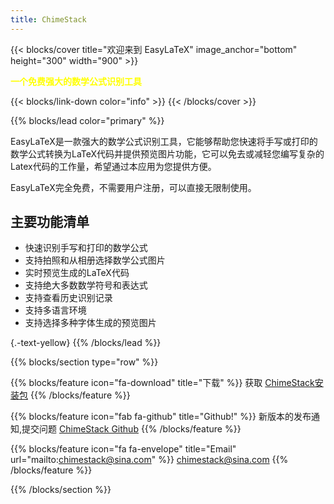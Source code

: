 ```yaml
---
title: ChimeStack
---
```


{{< blocks/cover title="欢迎来到 EasyLaTeX" image_anchor="bottom" height="300" width="900"  >}}

<p class="lead mt-5" style="color:yellow;"><b>一个免费强大的数学公式识别工具</b></p>
{{< blocks/link-down color="info" >}}
{{< /blocks/cover >}}


{{% blocks/lead color="primary" %}}

EasyLaTeX是一款强大的数学公式识别工具，它能够帮助您快速将手写或打印的数学公式转换为LaTeX代码并提供预览图片功能，它可以免去或减轻您编写复杂的Latex代码的工作量，希望通过本应用为您提供方便。  

EasyLaTeX完全免费，不需要用户注册，可以直接无限制使用。  

## 主要功能清单

- 快速识别手写和打印的数学公式
- 支持拍照和从相册选择数学公式图片
- 实时预览生成的LaTeX代码
- 支持绝大多数数学符号和表达式
- 支持查看历史识别记录
- 支持多语言环境
- 支持选择多种字体生成的预览图片

{.-text-yellow}
{{% /blocks/lead %}}


{{% blocks/section type="row" %}}

{{% blocks/feature icon="fa-download" title="下载" %}}
获取 [ChimeStack安装包](http://download.chimestack.cloud/releases/)
{{% /blocks/feature %}}

{{% blocks/feature icon="fab fa-github" title="Github!" %}}
新版本的发布通知,提交问题 [ChimeStack Github](https://github.com/dypflying/chimestack)
{{% /blocks/feature %}}

{{% blocks/feature icon="fa fa-envelope" title="Email" url="mailto:chimestack@sina.com" %}}
chimestack@sina.com
{{% /blocks/feature %}}

{{% /blocks/section %}}